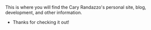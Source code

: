 This is where you will find the Cary Randazzo's personal site, blog, development, and other information.

- Thanks for checking it out!